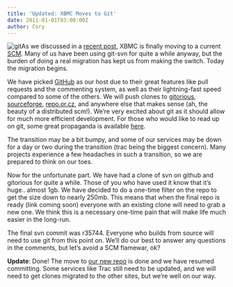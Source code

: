 ```yaml
---
title: 'Updated: XBMC Moves to Git'
date: 2011-01-01T03:00:00Z
author: Cory
---
```

![](/sites/default/files/uploads/git.png "git")As we discussed in a [recent post](/article/improving-our-development-process), XBMC is finally moving to a current [SCM](https://en.wikipedia.org/wiki/Source_Code_Management). Many of us have been using git-svn for quite a while anyway, but the burden of doing a real migration has kept us from making the switch. Today the migration begins.

 We have picked [GitHub](https://github.com/xbmc/xbmc) as our host due to their great features like pull requests and the commenting system, as well as their lightning-fast speed compared to some of the others. We will push clones to [gitorious](http://gitorious.org/), [sourceforge](https://sourceforge.net/), [repo.or.cz](https://repo.or.cz/), and anywhere else that makes sense (ah, the beauty of a distributed scm!). We’re very excited about git as it should allow for much more efficient development. For those who would like to read up on git, some great propaganda is available [here](http://whygitisbetterthanx.com/).

 The transition may be a bit bumpy, and some of our services may be down for a day or two during the transition (trac being the biggest concern). Many projects experience a few headaches in such a transition, so we are prepared to think on our toes.

 Now for the unfortunate part. We have had a clone of svn on github and gitorious for quite a while. Those of you who have used it know that it’s huge.. almost 1gb. We have decided to do a one-time filter on the repo to get the size down to nearly 250mb. This means that when the final repo is ready (link coming soon) everyone with an existing clone will need to grab a new one. We think this is a necessary one-time pain that will make life much easier in the long-run.

 The final svn commit was r35744. Everyone who builds from source will need to use git from this point on. We’ll do our best to answer any questions in the comments, but let’s avoid a SCM flamewar, ok?

 **Update**: Done! The move to [our new repo](https://github.com/xbmc/xbmc) is done and we have resumed committing. Some services like Trac still need to be updated, and we will need to get clones migrated to the other sites, but we’re well on our way.

 